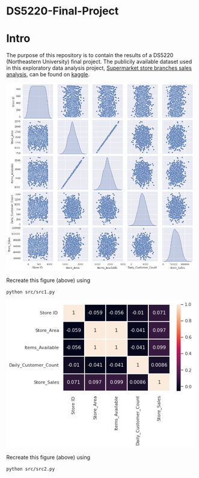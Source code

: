 # DS5220-Final-Project

# Intro
The purpose of this repository is to contain the results of a DS5220 (Northeastern University) final project.  The publicily available dataset used in this exploratory data analysis project, [Supermarket store branches sales analysis](https://www.kaggle.com/datasets/surajjha101/stores-area-and-sales-data), can be found on [kaggle](https://www.kaggle.com/).



<img src="figs/fig1.png" width="500">

Recreate this figure (above) using 

```
python src/src1.py
```


<img src="figs/fig2.png" width="500">

Recreate this figure (above) using 

```
python src/src2.py
```
